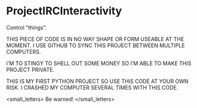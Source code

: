 ProjectIRCInteractivity
=======================

Control "things".

THIS PIECE OF CODE IS IN NO WAY SHAPE OR FORM USEABLE AT THE MOMENT. I USE GITHUB TO SYNC THIS PROJECT BETWEEN MULTIPLE COMPUTERS.

I'M TO STINGY TO SHELL OUT SOME MONEY SO I'M ABLE TO MAKE THIS PROJECT PRIVATE.

THIS IS MY FIRST PYTHON PROJECT SO USE THIS CODE AT YOUR OWN RISK. I CRASHED MY COMPUTER SEVERAL TIMES WITH THIS CODE.


<small_letters>
Be warned!
</small_letters>
